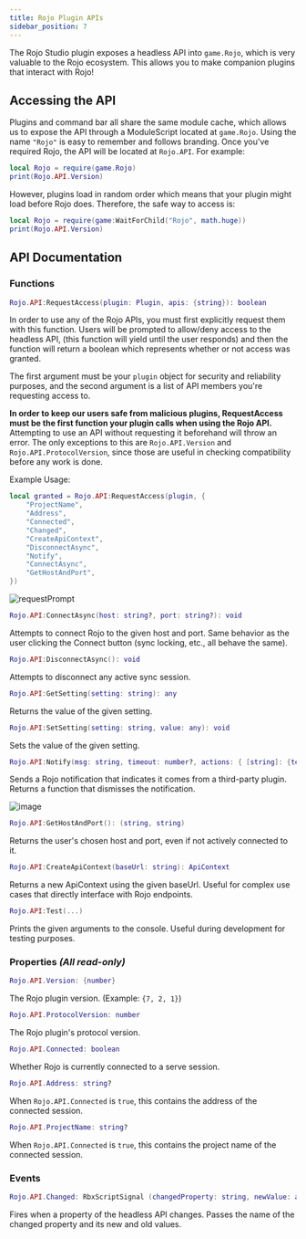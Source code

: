 ```yaml
---
title: Rojo Plugin APIs
sidebar_position: 7
---
```


The Rojo Studio plugin exposes a headless API into `game.Rojo`, which is very valuable to the Rojo ecosystem. This allows you to make companion plugins that interact with Rojo!

## Accessing the API

Plugins and command bar all share the same module cache, which allows us to expose the API through a ModuleScript located at `game.Rojo`. Using the name `"Rojo"` is easy to remember and follows branding. Once you've required Rojo, the API will be located at `Rojo.API`. For example:

```Lua
local Rojo = require(game.Rojo)
print(Rojo.API.Version)
```

However, plugins load in random order which means that your plugin might load before Rojo does. Therefore, the safe way to access is:

```Lua
local Rojo = require(game:WaitForChild("Rojo", math.huge))
print(Rojo.API.Version)
```

## API Documentation

### Functions

```Lua
Rojo.API:RequestAccess(plugin: Plugin, apis: {string}): boolean
```
In order to use any of the Rojo APIs, you must first explicitly request them with this function. Users will be prompted to allow/deny access to the headless API, (this function will yield until the user responds) and then the function will return a boolean which represents whether or not access was granted.

The first argument must be your `plugin` object for security and reliability purposes, and the second argument is a list of API members you're requesting access to.

**In order to keep our users safe from malicious plugins, RequestAccess must be the first function your plugin calls when using the Rojo API.** Attempting to use an API without requesting it beforehand will throw an error. The only exceptions to this are `Rojo.API.Version` and `Rojo.API.ProtocolVersion`, since those are useful in checking compatibility before any work is done.

Example Usage:
```Lua
local granted = Rojo.API:RequestAccess(plugin, {
	"ProjectName",
	"Address",
	"Connected",
	"Changed",
	"CreateApiContext",
	"DisconnectAsync",
	"Notify",
	"ConnectAsync",
	"GetHostAndPort",
})
```

![requestPrompt](https://github.com/boatbomber/rojo.space/assets/40185666/ef9d0bcd-e39a-46ee-aec6-656c85699d5e)



```Lua
Rojo.API:ConnectAsync(host: string?, port: string?): void
```
Attempts to connect Rojo to the given host and port. Same behavior as the user clicking the Connect button (sync locking, etc., all behave the same).

```Lua
Rojo.API:DisconnectAsync(): void
```
Attempts to disconnect any active sync session.

```Lua
Rojo.API:GetSetting(setting: string): any
```
Returns the value of the given setting.

```Lua
Rojo.API:SetSetting(setting: string, value: any): void
```
Sets the value of the given setting.

```Lua
Rojo.API:Notify(msg: string, timeout: number?, actions: { [string]: {text: string, style: string, layoutOrder: number, onClick: () -> ()} }?): () -> ()
```
Sends a Rojo notification that indicates it comes from a third-party plugin. Returns a function that dismisses the notification.

![image](https://github.com/boatbomber/rojo.space/assets/40185666/c3f31715-dcdd-4c9d-b947-8dceee606b61)


```Lua
Rojo.API:GetHostAndPort(): (string, string)
```
Returns the user's chosen host and port, even if not actively connected to it.

```Lua
Rojo.API:CreateApiContext(baseUrl: string): ApiContext
```
Returns a new ApiContext using the given baseUrl. Useful for complex use cases that directly interface with Rojo endpoints.

```Lua
Rojo.API:Test(...)
```
Prints the given arguments to the console. Useful during development for testing purposes.

### Properties *(All read-only)*

```Lua
Rojo.API.Version: {number}
```
The Rojo plugin version. (Example: `{7, 2, 1}`)

```Lua
Rojo.API.ProtocolVersion: number
```
The Rojo plugin's protocol version.

```Lua
Rojo.API.Connected: boolean
```
Whether Rojo is currently connected to a serve session.

```Lua
Rojo.API.Address: string?
```
When `Rojo.API.Connected` is `true`, this contains the address of the connected session.

```Lua
Rojo.API.ProjectName: string?
```
When `Rojo.API.Connected` is `true`, this contains the project name of the connected session.

### Events

```Lua
Rojo.API.Changed: RbxScriptSignal (changedProperty: string, newValue: any?, oldValue: any?)
```
Fires when a property of the headless API changes. Passes the name of the changed property and its new and old values.
